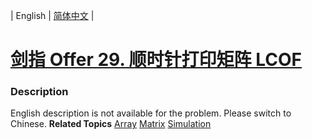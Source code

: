 | English | [简体中文](README.md) |

# [剑指 Offer 29. 顺时针打印矩阵  LCOF](https://leetcode.cn/problems/shun-shi-zhen-da-yin-ju-zhen-lcof)
 ### Description
English description is not available for the problem. Please switch to Chinese.
**Related Topics**  [Array](https://leetcode.cn/tag/array) [Matrix](https://leetcode.cn/tag/matrix) [Simulation](https://leetcode.cn/tag/simulation) 